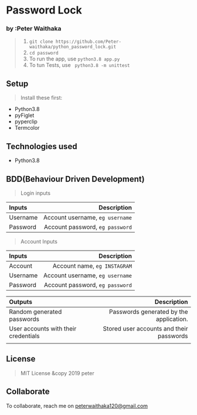 # Password Lock
### by :Peter Waithaka
 

 >1. `` git clone https://github.com/Peter-waithaka/python_password_lock.git `` 
>2. ``cd password``
>3. To run the app,  use  ``` python3.8 app.py ```
>4. To tun Tests,  use  `` python3.8 -m unittest``


## Setup
> Install these first:
* Python3.8
* pyFiglet
* pyperclip
* Termcolor

## Technologies used
* Python3.8


## BDD(Behaviour Driven Development)
> Login inputs

| Inputs |  Description |
| :---         |          ---: |
| Username  | Account username, ``eg username``|
| Password  | Account password, ``eg password``|

>Account Inputs

| Inputs |  Description |
| :---         |          ---: |
| Account  | Account name, ``eg INSTAGRAM``|
| Username  | Account username, ``eg username``|
| Password  | Account password, ``eg password``|


| Outputs |  Description |
| :---         |          ---: |
| Random generated passwords  | Passwords generated by the application.|
| User accounts with their credentials  |  Stored user accounts and their passwords |
|     |      |


## License
> MIT License &copy 2019 peter

## Collaborate
To collaborate, reach me on [peterwaithaka120@gmail.com]()
